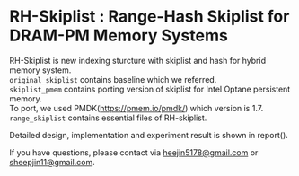 # RH-Skiplist : Range-Hash Skiplist for DRAM-PM Memory Systems

RH-Skiplist is new indexing sturcture with skiplist and hash for hybrid memory system.  
`original_skiplist` contains baseline which we referred.  
`skiplist_pmem` contains porting version of skiplist for Intel Optane persistent memory.  
To port, we used PMDK(https://pmem.io/pmdk/) which version is 1.7.  
`range_skiplist` contains essential files of RH-skiplist.

Detailed design, implementation and experiment result is shown in report().  
 
If you have questions, please contact via heejin5178@gmail.com or sheepjin11@gmail.com.
